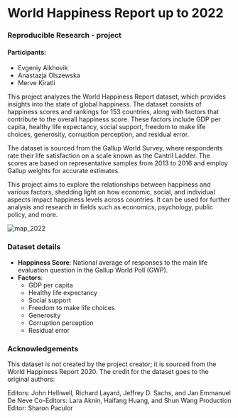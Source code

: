 # World Happiness Report up to 2022
### Reproducible Research - project

#### Participants: 
- Evgeniy Alkhovik
- Anastazja Olszewska
- Merve Kiratli

This project analyzes the World Happiness Report dataset, which provides insights into the state of global happiness. The dataset consists of happiness scores and rankings for 153 countries, along with factors that contribute to the overall happiness score. These factors include GDP per capita, healthy life expectancy, social support, freedom to make life choices, generosity, corruption perception, and residual error.

The dataset is sourced from the Gallup World Survey, where respondents rate their life satisfaction on a scale known as the Cantril Ladder. The scores are based on representative samples from 2013 to 2016 and employ Gallup weights for accurate estimates.

This project aims to explore the relationships between happiness and various factors, shedding light on how economic, social, and individual aspects impact happiness levels across countries. It can be used for further analysis and research in fields such as economics, psychology, public policy, and more.

![map_2022](https://github.com/eugeneOlkhovik/RR_world_happiness/assets/17147763/91ad348b-6fb6-42e8-a494-e0284fc5372c)

### Dataset details
<ul>
  <li><b>Happiness Score</b>: National average of responses to the main life evaluation question in the Gallup World Poll (GWP). </li>
  <li><b>Factors</b>:
    <ul>
      <li>GDP per capita </li>
      <li>Healthy life expectancy </li>
      <li>Social support </li>
      <li>Freedom to make life choices </li>
       <li>Generosity </li>
      <li>Corruption perception </li>
      <li>Residual error </li>
    </ul>
 </ul>
 
### Acknowledgements

This dataset is not created by the project creator; it is sourced from the World Happiness Report 2020. The credit for the dataset goes to the original authors:

Editors: John Helliwell, Richard Layard, Jeffrey D. Sachs, and Jan Emmanuel De Neve
Co-Editors: Lara Aknin, Haifang Huang, and Shun Wang
Production Editor: Sharon Paculor
